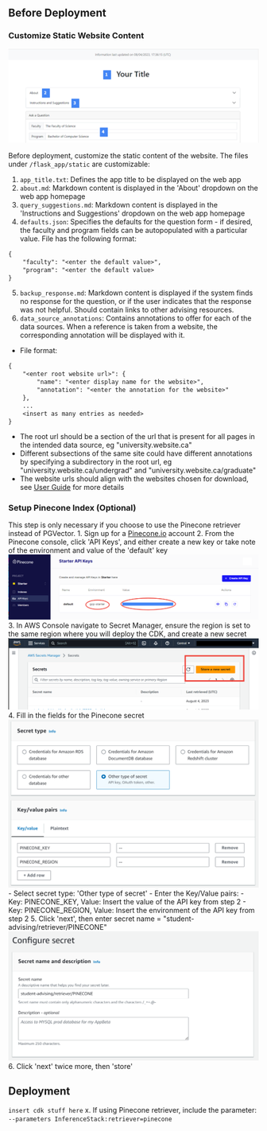 
## Before Deployment 

### Customize Static Website Content
![Static Files Homepage](./images/static_files_1.png)

Before deployment, customize the static content of the website.
The files under `/flask_app/static` are customizable:
1. `app_title.txt`: Defines the app title to be displayed on the web app
2. `about.md`: Markdown content is displayed in the 'About' dropdown on the web app homepage
3. `query_suggestions.md`: Markdown content is displayed in the 'Instructions and Suggestions' dropdown on the web app homepage
4. `defaults.json`: Specifies the defaults for the question form - if desired, the faculty and program fields can be autopopulated with a particular value. File has the following format:
```
{
    "faculty": "<enter the default value>",
    "program": "<enter the default value>
}
```
5. `backup_response.md`: Markdown content is displayed if the system finds no response for the question, or if the user indicates that the response was not helpful. Should contain links to other advising resources.
6. `data_source_annotations`: Contains annotations to offer for each of the data sources. When a reference is taken from a website, the corresponding annotation will be displayed with it.
- File format:
```
{
    "<enter root website url>": {
        "name": "<enter display name for the website>",
        "annotation": "<enter the annotation for the website>"
    },
    ... 
    <insert as many entries as needed>
}
```
- The root url should be a section of the url that is present for all pages in the intended data source, eg "university.website.ca"
- Different subsections of the same site could have different annotations by specifying a subdirectory in the root url, eg "university.website.ca/undergrad" and "university.website.ca/graduate"
- The website urls should align with the websites chosen for download, see [User Guide](UserGuide#data-pipeline) for more details

### Setup Pinecone Index (Optional)
This step is only necessary if you choose to use the Pinecone retriever instead of PGVector.
    1. Sign up for a [Pinecone.io](https://www.pinecone.io/) account
    2. From the Pinecone console, click 'API Keys', and either create a new key or take note of the environment and value of the 'default' key
    ![Pinecone API Key](./images/pinecone_api_key.png)
    3. In AWS Console navigate to Secret Manager, ensure the region is set to the same region where you will deploy the CDK, and create a new secret ![AWS Secret Manager new secret](./images/secret_manager_new.png)
    4. Fill in the fields for the Pinecone secret
    ![AWS Secret Manager Pinecone keys](./images/secret_manager_pinecone_keys.png)
        - Select secret type: 'Other type of secret'
        - Enter the Key/Value pairs:
            - Key: PINECONE_KEY, Value: Insert the value of the API key from step 2
            - Key: PINECONE_REGION, Value: Insert the environment of the API key from step 2
    5. Click 'next', then enter secret name = "student-advising/retriever/PINECONE"
     ![AWS Secret Manager Pinecone name](./images/secret_manager_pinecone_name.png)
    6. Click 'next' twice more, then 'store'

## Deployment
``` insert cdk stuff here ```
x. If using Pinecone retriever, include the parameter: `--parameters InferenceStack:retriever=pinecone`